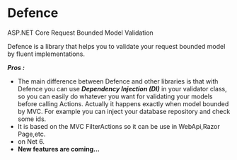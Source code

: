 # Defence
ASP.NET Core Request Bounded Model Validation

Defence is a library that helps you to validate your request bounded model by fluent implementations.

_**Pros :**_
- The main difference between Defence and other libraries is that with Defence you can use _**Dependency Injection (DI)**_ in your validator class, so you can easily do whatever you want for
validating your models before calling Actions. Actually it happens exactly when model bounded by MVC.
For example you can inject your database repository and check some ids.
- It is based on the MVC FilterActions so it can be use in WebApi,Razor Page,etc.
- on Net 6.
- **New features are coming...**

 
 
